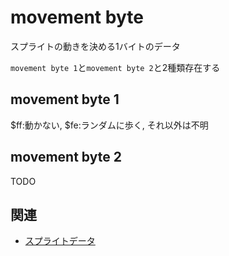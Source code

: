 # movement byte

スプライトの動きを決める1バイトのデータ

`movement byte 1`と`movement byte 2`と2種類存在する

## movement byte 1

\$ff:動かない, \$fe:ランダムに歩く, それ以外は不明

## movement byte 2

TODO

## 関連

- [スプライトデータ](./sprite_data.md)